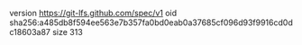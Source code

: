 version https://git-lfs.github.com/spec/v1
oid sha256:a485db8f594ee563e7b357fa0bd0eab0a37685cf096d93f9916cd0dc18603a87
size 313
